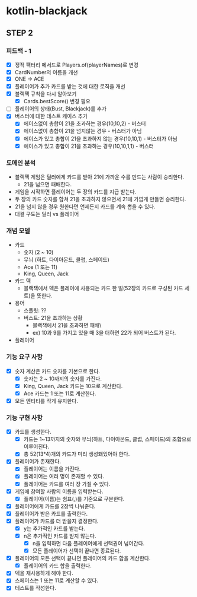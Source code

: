 # kotlin-blackjack

## STEP 2

### 피드백 - 1

- [x] 정적 팩터리 메서드로 Players.of(playerNames)로 변경
- [x] CardNumber의 이름을 개선
- [x] ONE -> ACE
- [x] 플레이어가 추가 카드를 받는 것에 대한 로직을 개선
- [x] 블랙잭 규칙을 다시 알아보기
  - [x] Cards.bestScore() 변경 필요
- [ ] 플레이어의 상태(Bust, Blackjack)를 추가
- [x] 버스터에 대한 테스트 케이스 추가
  - [x] 에이스없이 총합이 21을 초과하는 경우(10,10,2) - 버스터
  - [x] 에이스없이 총합이 21을 넘지않는 경우 - 버스터가 아님
  - [x] 에이스가 있고 총합이 21을 초과하지 않는 경우(10,10,1) - 버스터가 아님
  - [x] 에이스가 있고 총합이 21을 초과하는 경우(10,10,1,1) - 버스터

### 도메인 분석

- 블랙잭 게임은 딜러에게 카드를 받아 21에 가까운 수를 만드는 사람이 승리한다.
  - 21을 넘으면 패배한다.
- 게임을 시작하면 플레이어는 두 장의 카드를 지급 받는다.
- 두 장의 카드 숫자를 합쳐 21을 초과하지 않으면서 21에 가깝게 만들면 승리한다.
- 21을 넘지 않을 경우 원한다면 언제든지 카드를 계속 뽑을 수 있다.
- 대결 구도는 딜러 vs 플레이어

### 개념 모델

- 카드
  - 숫자 (2 ~ 10)
  - 무늬 (하트, 다이아몬드, 클럽, 스페이드)
  - Ace (1 또는 11) 
  - King, Queen, Jack
- 카드 덱
  - 블랙잭에서 덱은 플레이에 사용되는 카드 한 벌(52장의 카드로 구성된 카드 세트)을 뜻한다.
- 용어
  - 스플릿: ??
  - 버스트: 21을 초과하는 상황
    - 블랙잭에서 21을 초과하면 패배\
    - ex) 10과 9를 가지고 있을 때 3을 더하면 22가 되어 버스트가 된다.
- 플레이어

### 기능 요구 사항

- [x] 숫자 계산은 카드 숫자를 기본으로 한다.
  - [x] 숫자는 2 ~ 10까지의 숫자를 가진다.  
  - [x] King, Queen, Jack 카드는 10으로 계산한다.
  - [x] Ace 카드는 1 또는 11로 계산한다.
- [x] 모든 엔티티를 작게 유지한다.

### 기능 구현 사항

- [x] 카드를 생성한다.
  - [x] 카드는 1~13까지의 숫자와 무늬(하트, 다이아몬드, 클럽, 스페이드)의 조합으로 이루어진다. 
  - [x] 총 52(13*4)개의 카드가 미리 생성돼있어야 한다.
- [x] 플레이어가 존재한다.
  - [x] 플레이어는 이름을 가진다.
  - [x] 플레이어는 여러 명이 존재할 수 있다.
  - [x] 플레이어는 카드를 여러 장 가질 수 있다.
- [x] 게임에 참여할 사람의 이름을 입력받는다.
  - [x] 플레이어(이름)는 쉼표(,)를 기준으로 구분한다.
- [x] 플레이어에게 카드를 2장씩 나눠준다.
- [x] 플레이어가 받은 카드를 출력한다.
- [x] 플레이어가 카드를 더 받을지 결정한다.
  - [x] y는 추가적인 카드를 받는다.
  - [x] n은 추가적인 카드를 받지 않는다.
    - [x] n을 입력하면 다음 플레이어에게 선택권이 넘어간다.
    - [x] 모든 플레이어가 선택이 끝나면 종료된다.
- [x] 플레이어의 모든 선택이 끝나면 플레이어의 카드 합을 계산한다.
  - [x] 플레이어의 카드 합을 출력한다.
- [x] 덱을 재사용하게 해야 한다.
- [x] 스페이스는 1 또는 11로 계산할 수 있다.
- [x] 테스트를 작성한다.
